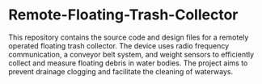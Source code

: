 # Remote-Floating-Trash-Collector

This repository contains the source code and design files for a remotely operated floating trash collector. The device uses radio frequency communication, a conveyor belt system, and weight sensors to efficiently collect and measure floating debris in water bodies. The project aims to prevent drainage clogging and facilitate the cleaning of waterways.
